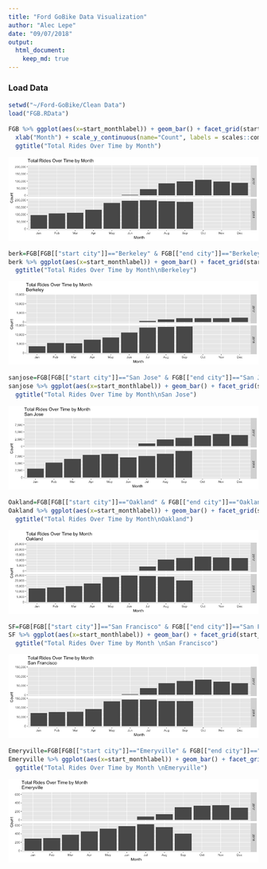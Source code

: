 ```yaml
---
title: "Ford GoBike Data Visualization"
author: "Alec Lepe"
date: "09/07/2018"
output: 
  html_document:
    keep_md: true
---
```



### Load Data

```r
setwd("~/Ford-GoBike/Clean Data")
load("FGB.RData")
```

```r
FGB %>% ggplot(aes(x=start_monthlabel)) + geom_bar() + facet_grid(start_year ~ .) + 
  xlab("Month") + scale_y_continuous(name="Count", labels = scales::comma) +
  ggtitle("Total Rides Over Time by Month")
```

![](Visualizations3_files/figure-html/graph5-1.png)<!-- -->


```r
berk=FGB[FGB[["start city"]]=="Berkeley" & FGB[["end city"]]=="Berkeley",]
berk %>% ggplot(aes(x=start_monthlabel)) + geom_bar() + facet_grid(start_year ~ .) +xlab("Month") + scale_y_continuous(name="Count", labels = scales::comma) +
  ggtitle("Total Rides Over Time by Month\nBerkeley")
```

![](Visualizations3_files/figure-html/graph5a-1.png)<!-- -->

```r
sanjose=FGB[FGB[["start city"]]=="San Jose" & FGB[["end city"]]=="San Jose",]
sanjose %>% ggplot(aes(x=start_monthlabel)) + geom_bar() + facet_grid(start_year ~ .) +xlab("Month") + scale_y_continuous(name="Count", labels = scales::comma) +
  ggtitle("Total Rides Over Time by Month\nSan Jose")
```

![](Visualizations3_files/figure-html/graph5b-1.png)<!-- -->

```r
Oakland=FGB[FGB[["start city"]]=="Oakland" & FGB[["end city"]]=="Oakland",]
Oakland %>% ggplot(aes(x=start_monthlabel)) + geom_bar() + facet_grid(start_year ~ .) +xlab("Month") + scale_y_continuous(name="Count", labels = scales::comma) +
  ggtitle("Total Rides Over Time by Month\nOakland")
```

![](Visualizations3_files/figure-html/graph5c-1.png)<!-- -->

```r
SF=FGB[FGB[["start city"]]=="San Francisco" & FGB[["end city"]]=="San Francisco",]
SF %>% ggplot(aes(x=start_monthlabel)) + geom_bar() + facet_grid(start_year ~ .) +xlab("Month") + scale_y_continuous(name="Count", labels = scales::comma) +
  ggtitle("Total Rides Over Time by Month \nSan Francisco")
```

![](Visualizations3_files/figure-html/graph5d-1.png)<!-- -->

```r
Emeryville=FGB[FGB[["start city"]]=="Emeryville" & FGB[["end city"]]=="Emeryville",]
Emeryville %>% ggplot(aes(x=start_monthlabel)) + geom_bar() + facet_grid(start_year ~ .) +xlab("Month") + scale_y_continuous(name="Count", labels = scales::comma) +
  ggtitle("Total Rides Over Time by Month \nEmeryville")
```

![](Visualizations3_files/figure-html/graph5e-1.png)<!-- -->
